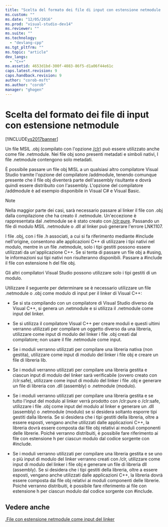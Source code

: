 ```yaml
---
title: "Scelta del formato dei file di input con estensione netmodule | Microsoft Docs"
ms.custom: ""
ms.date: "12/05/2016"
ms.prod: "visual-studio-dev14"
ms.reviewer: ""
ms.suite: ""
ms.technology: 
  - "devlang-cpp"
ms.tgt_pltfrm: ""
ms.topic: "article"
dev_langs: 
  - "C++"
ms.assetid: 4653d1bd-300f-4083-86f5-d1a06f44e61c
caps.latest.revision: 9
caps.handback.revision: 9
author: "corob-msft"
ms.author: "corob"
manager: "ghogen"
---
```

# Scelta del formato dei file di input con estensione netmodule
[!INCLUDE[vs2017banner](../../assembler/inline/includes/vs2017banner.md)]

Un file MSIL .obj \(compilato con l'opzione [\/clr](../../build/reference/clr-common-language-runtime-compilation.md)\) può essere utilizzato anche come file .netmodule.  Nei file obj sono presenti metadati e simboli nativi,  I file .netmodule contengono solo metadati.  
  
 È possibile passare un file obj MISL a un qualsiasi altro compilatore Visual Studio tramite l'opzione del compilatore \/addmodule, tenendo comunque presente che il file obj diventerà parte dell'assembly risultante e dovrà quindi essere distribuito con l'assembly.  L'opzione del compilatore \/addmodule è ad esempio disponibile in Visual C\# e Visual Basic.  
  
> [!NOTE]
>  Nella maggior parte dei casi, sarà necessario passare al linker il file con .obj dalla compilazione che ha creato il .netmodule.  Un'eccezione è rappresentata dal .netmodule se è stato creato con [\/clr:pure](../../build/reference/clr-common-language-runtime-compilation.md).  Passando un file di modulo MSIL .netmodule o .dll al linker può generare l'errore LNK1107.  
  
 I file .obj, con i file .h associati, a cui si fa riferimento mediante \#include nell'origine, consentono alle applicazioni C\+\+ di utilizzare i tipi nativi nel modulo, mentre in un file .netmodule, solo i tipi gestiti possono essere utilizzati da un'applicazione C\+\+.  Se si tenta di passare un file obj a \#using, le informazioni sui tipi nativi non risulteranno disponibili. Passare a \#include il file con estensione h del file obj.  
  
 Gli altri compilatori Visual Studio possono utilizzare solo i tipi gestiti di un modulo.  
  
 Utilizzare il seguente per determinare se è necessario utilizzare un file .netmodule o .obj come modulo di input per il linker di Visual C\+\+:  
  
-   Se si sta compilando con un compilatore di Visual Studio diverso da Visual C\+\+, si genera un .netmodule e si utilizza il .netmodule come input del linker.  
  
-   Se si utilizza il compilatore Visual C\+\+ per creare moduli e questi ultimi verranno utilizzati per compilare un oggetto diverso da una libreria, utilizzare come input di modulo del linker i file .obj creati dal compilatore; non usare il file .netmodule come input.  
  
-   Se i moduli verranno utilizzati per compilare una libreria nativa \(non gestita\), utilizzare come input di modulo del linker i file obj e creare un file di libreria lib.  
  
-   Se i moduli verranno utilizzati per compilare una libreria gestita e ciascun input di modulo del linker sarà verificabile \(ovvero creato con \/clr:safe\), utilizzare come input di modulo del linker i file .obj e generare un file di libreria con .dll \(assembly\) o .netmodule \(modulo\).  
  
-   Se i moduli verranno utilizzati per compilare una libreria gestita e se tutto l'input del modulo al linker verrà prodotto con \/clr:pure o \/clr:safe, utilizzare i file .obj come input del modulo al linker e generare un .dll \(assembly\) o .netmodule \(modulo\) se si desidera soltanto esporre tipi gestiti dalla libreria.  Se si desidera che i tipi gestiti della libreria, oltre a essere esposti, vengano anche utilizzati dalle applicazioni C\+\+, la libreria dovrà essere composta dai file obj relativi ai moduli componenti delle librerie. Poiché verranno distribuiti, è possibile fare riferimento ai file con estensione h per ciascun modulo dal codice sorgente con \#include.  
  
-   Se i moduli verranno utilizzati per compilare una libreria gestita e se uno o più input di modulo del linker verranno creati con \/clr, utilizzare come input di modulo del linker i file obj e generare un file di libreria dll \(assembly\).  Se si desidera che i tipi gestiti della libreria, oltre a essere esposti, vengano anche utilizzati dalle applicazioni C\+\+, la libreria dovrà essere composta dai file obj relativi ai moduli componenti delle librerie. Poiché verranno distribuiti, è possibile fare riferimento ai file con estensione h per ciascun modulo dal codice sorgente con \#include.  
  
## Vedere anche  
 [.File con estensione netmodule come input del linker](../../build/reference/netmodule-files-as-linker-input.md)